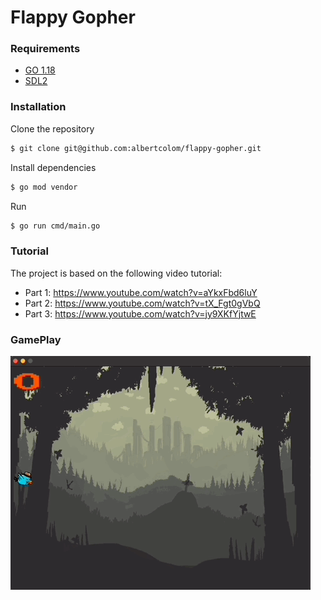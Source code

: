 Flappy Gopher
==============

### Requirements ###
- [GO 1.18](https://go.dev/)
- [SDL2](https://libsdl.org/download-2.0.php)

### Installation ###
Clone the repository
```sh
$ git clone git@github.com:albertcolom/flappy-gopher.git
```
Install dependencies
```sh
$ go mod vendor
```
Run
```sh
$ go run cmd/main.go
```

### Tutorial ###
The project is based on the following video tutorial:

- Part 1: https://www.youtube.com/watch?v=aYkxFbd6luY 
- Part 2: https://www.youtube.com/watch?v=tX_Fgt0gVbQ
- Part 3: https://www.youtube.com/watch?v=jy9XKfYjtwE

### GamePlay ###
![](resources/gameplay.gif)